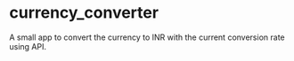 # currency_converter
A small app to convert the currency to INR with the current conversion rate using API.
